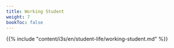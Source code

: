 ```yaml
---
title: Working Student
weight: 7
bookToc: false
---
```


{{% include "content/i3s/en/student-life/working-student.md" %}}
